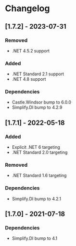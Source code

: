 # Changelog

## [1.7.2] - 2023-07-31

### Removed

- .NET 4.5.2 support

### Added

- .NET Standard 2.1 support
- .NET 4.8 support

### Dependencies

- Castle.Windsor bump to 6.0.0
- Simplify.DI bump to 4.2.9

## [1.7.1] - 2022-05-18

### Added

- Explicit .NET 6 targeting
- .NET Standard 2.0 targeting

### Removed

- .NET Standard 1.6 targeting

### Dependencies

- Simplify.DI bump to 4.2.1

## [1.7.0] - 2021-07-18

### Dependencies

- Simplify.DI bump to 4.1
